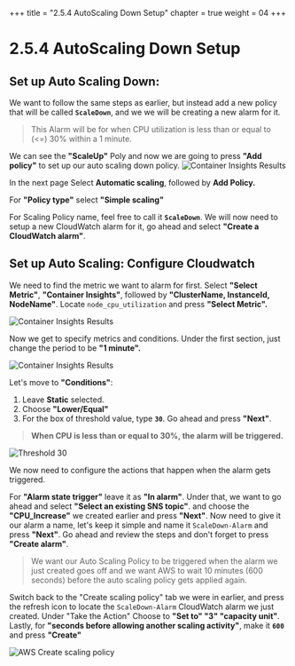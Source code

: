 +++
title = "2.5.4 AutoScaling Down Setup"
chapter = true
weight = 04
+++

# 2.5.4 AutoScaling Down Setup
## Set up Auto Scaling Down: 

We want to follow the same steps as earlier, but instead add a new policy that will be called **`ScaleDown`**, and we we will be creating a new alarm for it. 

> This Alarm will be for when CPU utilization is less than or equal to (<=) 30% within a 1 minute.

We can see the **"ScaleUp"** Poly and now we are going to press **"Add policy"** to set up our auto scaling down policy. 
![Container Insights Results](/images/aws_create_down_policy.png)

In the next page Select **Automatic scaling**, followed by **Add Policy.**

For **"Policy type"** select **"Simple scaling"**

For Scaling Policy name, feel free to call it **`ScaleDown`**. We will now need to setup a new CloudWatch alarm for it, go ahead and select **"Create a CloudWatch alarm"**.
## Set up Auto Scaling: Configure Cloudwatch

We need to find the metric we want to alarm for first. Select **"Select Metric"**, **"Container Insights"**, followed by **"ClusterName, InstanceId, NodeName"**.  Locate `node_cpu_utilization` and press **"Select Metric".**  

![Container Insights Results](/images/aws_select_cpu_utilization.png)

 Now we get to specify metrics and conditions. Under the first section, just change the period to be **"1 minute".**

![Container Insights Results](/images/aws_period_1min.png)

Let's move to **"Conditions"**:

1. Leave **Static** selected.
2. Choose **"Lower/Equal"** 
3. For the box of threshold value, type **`30`**.
Go ahead and press **"Next"**.



> **When CPU is less than or equal to 30%, the alarm will be triggered.**


![Threshold 30](/images/aws_conditions_30.png)

We now need to configure the actions that happen when the alarm gets triggered. 

For **"Alarm state trigger"** leave it as **"In alarm"**. Under that, we want to go ahead and select **"Select an existing SNS topic"**. and choose the **"CPU_Increase"** we created earlier and press **"Next"**.  Now need to give it our alarm a name, let's keep it simple and name it `ScaleDown-Alarm` and press **"Next"**. Go ahead and review the steps and don't forget to press **"Create alarm"**. 

> We want our Auto Scaling Policy to be triggered when the alarm we just created goes off and we want AWS to wait 10 minutes (600 seconds) before the auto scaling policy gets applied again. 


Switch back to the "Create scaling policy" tab we were in earlier, and press the refresh icon to locate the `ScaleDown-Alarm` CloudWatch alarm we just created. Under "Take the Action" Choose to **"Set to" "3" "capacity unit"**. Lastly, for **"seconds before allowing another scaling activity"**, make it **`600`** and press **"Create"**

![AWS Create scaling policy](/images/aws_create_scaling_policy_down.png)